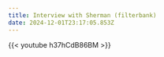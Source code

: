 ```yaml
---
title: Interview with Sherman (filterbank)
date: 2024-12-01T23:17:05.853Z
---
```

{{< youtube h37hCdB86BM >}}